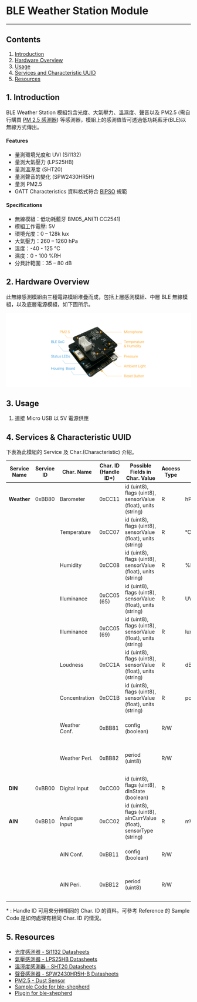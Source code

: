 # BLE Weather Station Module  
--------------------

## Contents  
1. [Introduction](#Introduction)  
2. [Hardware Overview](#HW_Overview)  
3. [Usage](#Usage)  
4. [Services and Characteristic UUID](#Service_Char_UUID)  
5. [Resources](#Resources)  

<a name="Introduction"></a>
## 1. Introduction  

BLE Weather Station 模組包含光度、大氣壓力、溫濕度、聲音以及 PM2.5 (需自行購買 [PM 2.5 感測器](https://www.seeedstudio.com/Grove-Dust-Sensor%EF%BC%88PPD42NS%EF%BC%89-p-1050.html)) 等感測器，模組上的感測值皆可透過低功耗藍牙(BLE)以無線方式傳出。  

#### Features  
 * 量測環境光度和 UVI (Si1132)  
 * 量測大氣壓力 (LPS25HB)  
 * 量測溫溼度 (SHT20)  
 * 量測聲音的變化 (SPW2430HR5H)  
 * 量測 PM2.5
 * GATT Characteristics 資料格式符合 [BIPSO](https://github.com/bluetoother/bipso/wiki/BIPSO-Specification) 規範   

#### Specifications  
 * 無線模組：低功耗藍牙 BM05_AN(TI CC2541)  
 * 模組工作電壓: 5V
 * 環境光度：0 – 128k lux  
 * 大氣壓力：260 – 1260 hPa  
 * 溫度：-40 - 125 °C
 * 濕度：0 - 100 %RH
 * 分貝計範圍：35 – 80 dB  

<a name="HW_Overview"></a>
## 2. Hardware Overview  

此無線感測模組由三種電路模組堆疊而成，包括上層感測模組、中層 BLE 無線模組，以及底層電源模組，如下圖所示。  

![WeatherStation](https://raw.githubusercontent.com/sivann-tw/sivann-modules/master/media/ble_weather.png)  

<a name="Usage"></a>
## 3. Usage  

1. 連接 Micro USB 以 5V 電源供應  

<a name="Service_Char_UUID"></a>
## 4. Services & Characteristic UUID  

下表為此模組的 Service 及 Char.(Characteristic) 介紹。  

| Service Name | Service ID |  Char. Name    | Char. ID (Handle ID\*) | Possible Fields in Char. Value                                       | Access Type | Unit       | Description                                    |  
|--------------|------------|----------------|------------------------|----------------------------------------------------------------------|-------------|------------|------------------------------------------------|  
| **Weather**  |  0xBB80    | Barometer      | 0xCC11                 | id (uint8), flags (uint8), sensorValue (float), units (string)       | R           | hPa        |                                                |  
|              |            | Temperature    | 0xCC07                 | id (uint8), flags (uint8), sensorValue (float), units (string)       | R           | °C         |                                                |  
|              |            | Humidity       | 0xCC08                 | id (uint8), flags (uint8), sensorValue (float), units (string)       | R           | %RH        |                                                |  
|              |            | Illuminance    | 0xCC05 (65)            | id (uint8), flags (uint8), sensorValue (float), units (string)       | R           | UV Index   | UVI Data.                                      |  
|              |            | Illuminance    | 0xCC05 (69)            | id (uint8), flags (uint8), sensorValue (float), units (string)       | R           | lux        | Lux Data.                                      |  
|              |            | Loudness       | 0xCC1A                 | id (uint8), flags (uint8), sensorValue (float), units (string)       | R           | dB-SBL     |                                                |  
|              |            | Concentration  | 0xCC1B                 | id (uint8), flags (uint8), sensorValue (float), units (string)       | R           | pcs/0.01cf |                                                |  
|              |            | Weather Conf.  | 0xBB81                 | config (boolean)                                                     | R/W         |            | Measurment Switch. 0 (OFF), 1 (ON)             |  
|              |            | Weather Peri.  | 0xBB82                 | period (uint8)                                                       | R/W         |            | Period = [Data * 10] ms, Data Range : 100~255  |  
| **DIN**      |  0xBB00    | Digital Input  | 0xCC00                 | id (uint8), flags (uint8), dInState (boolean)                        | R           |            | 0 (Low), 1 (High)                              |  
| **AIN**      |  0xBB10    | Analogue Input | 0xCC02                 | id (uint8), flags (uint8), aInCurrValue (float), sensorType (string) | R           | mV         |                                                |  
|              |            | AIN Conf.      | 0xBB11                 | config (boolean)                                                     | R/W         |            | Measurment Switch. 0 (OFF), 1 (ON)             |  
|              |            | AIN Peri.      | 0xBB12                 | period (uint8)                                                       | R/W         |            | Period = [Data * 10] ms, Data Range : 10~255   |  

\* : Handle ID 可用來分辨相同的 Char. ID 的資料。可參考 Reference 的 Sample Code 是如何處理有相同 Char. ID 的情況。  

<a name="Resources"></a>
## 5. Resources  
 * [光度感測器 - Si1132 Datasheets](https://www.silabs.com/Support%20Documents/TechnicalDocs/Si1132.pdf "Si1132")  
 * [氣壓感測器 - LPS25HB Datasheets](http://www.st.com/content/ccc/resource/technical/document/datasheet/9a/4c/aa/72/1f/45/4e/24/DM00141379.pdf/files/DM00141379.pdf/jcr:content/translations/en.DM00141379.pdf)  
 * [溫溼度感測器 - SHT20 Datasheets](https://www.sensirion.com/fileadmin/user_upload/customers/sensirion/Dokumente/Humidity_Sensors/Sensirion_Humidity_Sensors_SHT20_Datasheet_V4.pdf)  
 * [聲音感測器 - SPW2430HR5H-B Datasheets](http://www.mouser.com/ds/2/218/-531228.pdf)  
 * [PM2.5 - Dust Sensor](https://www.seeedstudio.com/Grove-Dust-Sensor%EF%BC%88PPD42NS%EF%BC%89-p-1050.html)  
 * [Sample Code for ble-shepherd](https://github.com/sivann-tw/hiver-iot-kit-ble/blob/master/example/weatherStation.js)
 * [Plugin for ble-shepherd](https://github.com/bluetoother/bshep-plugin-sivann-weatherstation/blob/master/index.js)  
